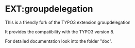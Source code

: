 # EXT:groupdelegation

This is a friendly fork of the TYPO3 extension groupdelegation

It provides the compatibility with the TYPO3 version 8.

For detailed documentation look into the folder "doc".



